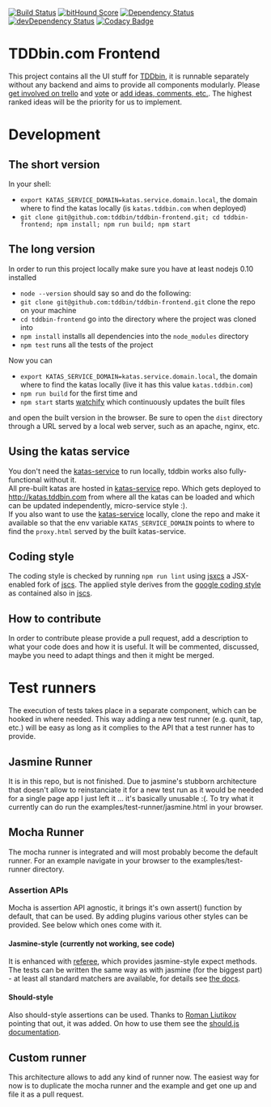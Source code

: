 [![Build Status](https://travis-ci.org/tddbin/tddbin-frontend.svg)](https://travis-ci.org/tddbin/tddbin-frontend)
[![bitHound Score](https://www.bithound.io/tddbin/tddbin-frontend/badges/score.svg)](https://www.bithound.io/tddbin/tddbin-frontend)
[![Dependency Status](https://david-dm.org/tddbin/tddbin-frontend.svg)](https://david-dm.org/tddbin/tddbin-frontend)
[![devDependency Status](https://david-dm.org/tddbin/tddbin-frontend/dev-status.svg)](https://david-dm.org/tddbin/tddbin-frontend#info=devDependencies)
[![Codacy Badge](https://www.codacy.com/project/badge/52205d40abd9463b9f5dca236b12b997)](https://www.codacy.com/public/wk_2448/tddbin-frontend)

# TDDbin.com Frontend

This project contains all the UI stuff for [TDDbin], it is runnable separately
without any backend and aims to provide all components modularly.
Please [get involved on trello][trello] and [vote][trello] or [add ideas, comments, etc.][trello].
The highest ranked ideas will be the priority for us to implement.


# Development

## The short version

In your shell: 
- `export KATAS_SERVICE_DOMAIN=katas.service.domain.local`, the domain where to find the katas locally 
  (is `katas.tddbin.com` when deployed)
- `git clone git@github.com:tddbin/tddbin-frontend.git; cd tddbin-frontend; npm install; npm run build; npm start`  

## The long version

In order to run this project locally make sure you have at least nodejs 0.10 installed 
- `node --version` should say so
and do the following:
- `git clone git@github.com:tddbin/tddbin-frontend.git` clone the repo on your machine
- `cd tddbin-frontend` go into the directory where the project was cloned into
- `npm install` installs all dependencies into the `node_modules` directory
- `npm test` runs all the tests of the project

Now you can 
- `export KATAS_SERVICE_DOMAIN=katas.service.domain.local`, the domain where to find the katas locally 
  (live it has this value `katas.tddbin.com`)
- `npm run build` for the first time and
- `npm start` starts [watchify] which continuously updates the built files 

and open the built version in the browser. Be sure to open the `dist` directory 
through a URL served by a local web server, such as an apache, nginx, etc.

## Using the katas service

You don't need the [katas-service] to run locally, tddbin works also fully-functional without it.  
All pre-built katas are hosted in [katas-service] repo. Which gets deployed to 
http://katas.tddbin.com from where all the katas can be loaded and which can be updated
independently, micro-service style :).   
If you also want to use the [katas-service] locally, clone the repo and make it
available so that the env variable `KATAS_SERVICE_DOMAIN` points to where to find the `proxy.html`
served by the built katas-service.

## Coding style

The coding style is checked by running `npm run lint` using [jsxcs] a JSX-enabled fork of 
[jscs].
The applied style derives from the [google coding style][1]
as contained also in [jscs].

## How to contribute

In order to contribute please provide a pull request, add a description to what your code does and how it is useful.
It will be commented, discussed, maybe you need to adapt things and then it might be merged.

# Test runners

The execution of tests takes place in a separate component, which can be hooked in
where needed.
This way adding a new test runner (e.g. qunit, tap, etc.) will be easy as long as it
complies to the API that a test runner has to provide.

## Jasmine Runner
It is in this repo, but is not finished.
Due to jasmine's stubborn architecture that doesn't allow to reinstanciate it for a new test run
as it would be needed for a single page app I just left it ... it's basically unusable :(.
To try what it currently can do run the examples/test-runner/jasmine.html in your browser.

## Mocha Runner
The mocha runner is integrated and will most probably become the default runner.
For an example navigate in your browser to the examples/test-runner directory.

### Assertion APIs
Mocha is assertion API agnostic, it brings it's own assert() function by default, that can be used.
By adding plugins various other styles can be provided. See below which ones come with it.
 
#### Jasmine-style (currently not working, see code)
It is enhanced with [referee], which provides jasmine-style expect methods.
The tests can be written the same way as with jasmine (for the biggest part) - at least
all standard matchers are available, for details see [the docs][2].

#### Should-style
Also should-style assertions can be used. Thanks to [Roman Liutikov][3]
pointing that out, it was added. On how to use them see the [should.js documentation][4].

## Custom runner
This architecture allows to add any kind of runner now.
The easiest way for now is to duplicate the mocha runner and the example
and get one up and file it as a pull request.

[TDDbin]: http://tddbin.com
[katas-service]: https://github.com/tddbin/katas-service
[watchify]: https://github.com/substack/watchify
[referee]: https://github.com/busterjs/referee
[jscs]: https://github.com/jscs-dev/node-jscs
[trello]: https://trello.com/b/FW1gUVxe/tddbin-com
[jsxcs]: https://github.com/orktes/node-jsxcs
[1]: https://github.com/jscs-dev/node-jscs/blob/master/presets/google.json
[2]: http://docs.busterjs.org/en/latest/modules/referee/#expectations
[3]: https://twitter.com/roman01la/status/496720629555798016
[4]: https://github.com/visionmedia/should.js#assertions
